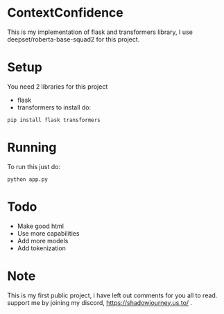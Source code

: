 # ContextConfidence
This is my implementation of flask and transformers library, I use deepset/roberta-base-squad2 for this project.

# Setup
You need 2 libraries for this project
* flask
* transformers
to install do:
```
pip install flask transformers
```
# Running
To run this just do:
```
python app.py
```
# Todo
* Make good html
* Use more capabilities
* Add more models
* Add tokenization
# Note
This is my first public project, i have left out comments for you all to read.
support me by joining my discord, https://shadowjourney.us.to/ .




